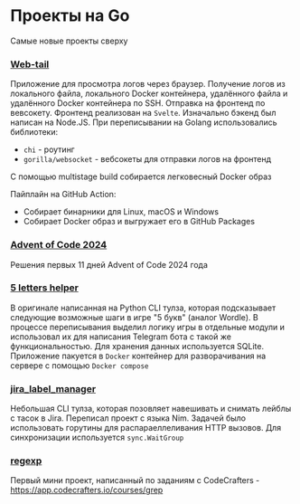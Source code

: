 # Проекты на Go

Самые новые проекты сверху

### [Web-tail](https://github.com/mishankov/web-tail)

Приложение для просмотра логов через браузер. Получение логов из локального файла, локального Docker контейнера, удалённого файла и удалённого Docker контейнера по SSH. Отправка на фронтенд по вевсокету. Фронтенд реализован на `Svelte`. Изначально бэкенд был написан на Node.JS. При переписывании на Golang использовались библиотеки:
- `chi` - роутинг
- `gorilla/websocket` - вебсокеты для отправки логов на фронтенд

С помощью multistage build собирается легковесный Docker образ

Пайплайн на GitHub Action:
- Собирает бинарники для Linux, macOS и Windows
- Собирает Docker образ и выгружает его в GitHub Packages

### [Advent of Code 2024](https://github.com/mishankov/adventofcode2024)

Решения первых 11 дней Advent of Code 2024 года

### [5 letters helper](https://github.com/mishankov/5-letters-helper)

В оригинале написанная на Python CLI тулза, которая подсказывает следующие возможные шаги в игре "5 букв" (аналог Wordle). В процессе переписывания выделил логику игры в отдельные модули и использовал их для написания Telegram бота с такой же функциональностью. Для хранения данных используется SQLite. Приложение пакуется в `Docker` контейнер для разворачивания на сервере с помощью `Docker compose`

### [jira_label_manager](https://github.com/mishankov/jira_label_manager)

Небольшая CLI тулза, которая позовляет навешивать и снимать лейблы с тасок в Jira. Переписал проект с языка Nim. Задачей было использовать горутины для распараеллеливания HTTP вызовов. Для синхронизации используется `sync.WaitGroup`

### [regexp](https://github.com/mishankov/regexp)

Первый мини проект, написанный по заданиям с CodeCrafters - https://app.codecrafters.io/courses/grep
